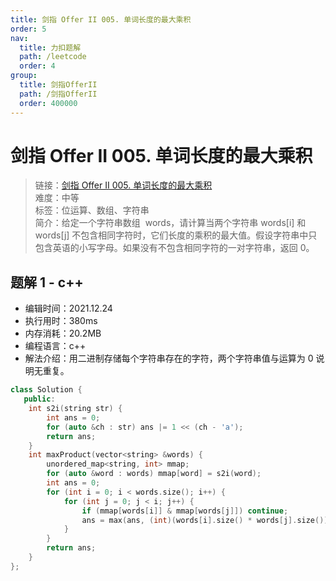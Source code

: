 ```yaml
---
title: 剑指 Offer II 005. 单词长度的最大乘积
order: 5
nav:
  title: 力扣题解
  path: /leetcode
  order: 4
group:
  title: 剑指OfferII
  path: /剑指OfferII
  order: 400000
---
```


# 剑指 Offer II 005. 单词长度的最大乘积

> 链接：[剑指 Offer II 005. 单词长度的最大乘积](https://leetcode-cn.com/problems/aseY1I/)  
> 难度：中等  
> 标签：位运算、数组、字符串  
> 简介：给定一个字符串数组  words，请计算当两个字符串 words[i] 和 words[j] 不包含相同字符时，它们长度的乘积的最大值。假设字符串中只包含英语的小写字母。如果没有不包含相同字符的一对字符串，返回 0。

## 题解 1 - c++

- 编辑时间：2021.12.24
- 执行用时：380ms
- 内存消耗：20.2MB
- 编程语言：c++
- 解法介绍：用二进制存储每个字符串存在的字符，两个字符串值与运算为 0 说明无重复。

```c++
class Solution {
   public:
    int s2i(string str) {
        int ans = 0;
        for (auto &ch : str) ans |= 1 << (ch - 'a');
        return ans;
    }
    int maxProduct(vector<string> &words) {
        unordered_map<string, int> mmap;
        for (auto &word : words) mmap[word] = s2i(word);
        int ans = 0;
        for (int i = 0; i < words.size(); i++) {
            for (int j = 0; j < i; j++) {
                if (mmap[words[i]] & mmap[words[j]]) continue;
                ans = max(ans, (int)(words[i].size() * words[j].size()));
            }
        }
        return ans;
    }
};
```
